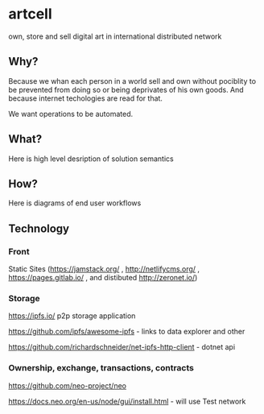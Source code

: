 # artcell
own, store and sell digital art in international distributed network

## Why?

Because we whan each person in a world sell and own without pociblity to be prevented from doing so or being deprivates of his own goods. And because internet techologies are read for that.

We want operations to be automated.

## What?

Here is high level desription of solution semantics

## How?

Here is diagrams of end user workflows


## Technology


### Front

Static Sites (https://jamstack.org/ , http://netlifycms.org/ , https://pages.gitlab.io/ , and distibuted http://zeronet.io/)

### Storage

https://ipfs.io/ p2p storage application

https://github.com/ipfs/awesome-ipfs - links to data explorer and other

https://github.com/richardschneider/net-ipfs-http-client - dotnet api


### Ownership, exchange, transactions, contracts

https://github.com/neo-project/neo 


https://docs.neo.org/en-us/node/gui/install.html  - will use Test network 

